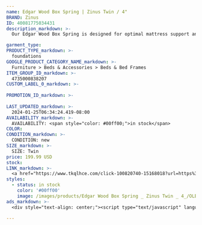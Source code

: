 ```yaml
---
name: Edgar Wood Box Spring | Zinus Twin / 4"
BRAND: Zinus
ID: 40081775034431
description_markdown: >-
  Our Edgar Wood Box Spring is designed for optimal mattress support and ease of use, so you can stress less and sleep better. We’ve taken the same wood slat support of our ever-popular platform beds and added it to this simple-to-assemble foundation, leaving you with an impressively even and sturdy surface for your latex, spring, or memory foam mattress. With a solid wood structure at its core and a durable zip-on cover, the Edgar is shipped in manageable pieces with all needed tools for assembly that’s no sweat. Simply put, it’s a foundation that you can count on over the years. Kind of like peace of mind you can sleep on, and we think that’s an essential ingredient for sweet dreams.

garment_type:
PRODUCT_TYPE_markdown: >-
  foundations
GOOGLE_PRODUCT_CATEGORY_NAME_markdown: >-
  Furniture > Beds & Accessories > Beds & Bed Frames
ITEM_GROUP_ID_markdown: >-
  4735000838207
CUSTOM_LABEL_0_markdown: >-
  
PROMOTION_ID_markdown: >-
  
LAST_UPDATED_markdown: >-
  2024-01-25T06:34:24.419-08:00
AVAILABILITY_markdown: >-
  AVAILABILITY: <span style="color: #00ff00;">in stock</span>
COLOR:
CONDITION_markdown: >-
  CONDITION: new
SIZE_markdown: >-
  SIZE: Twin
price: 199.99 USD
stock: 
LINK_markdown: >-
  <a href="https://www.tkqlhce.com/click-100820740-15168018?url=https%3A%2F%2Fwww.zinus.com%2Fproducts%2Fedgar-wood-box-spring%3Fvariant%3D40081775034431" target="_blank" style="display: inline-block; padding: 10px 20px; font-size: 16px; text-align: center; text-decoration: none; cursor: pointer; border: 1px solid #3498db; color: #3498db; background-color: #fff; border-radius: 5px; transition: background-color 0.3s;">Go to Product</a>
styles:
  - status: in stock
    color: '#00ff00'
    image: /images/products/Edgar Wood Box Spring _ Zinus Twin _ 4_/OLB-WDBS-8Q-3-min.jpg
ads_markdown: >-
  <div style="text-align: center;"><script type="text/javascript" language="javascript" src="https://www.anrdoezrs.net/placeholder-52386842?target=_top&mouseover=N"></script></div>

---
```

